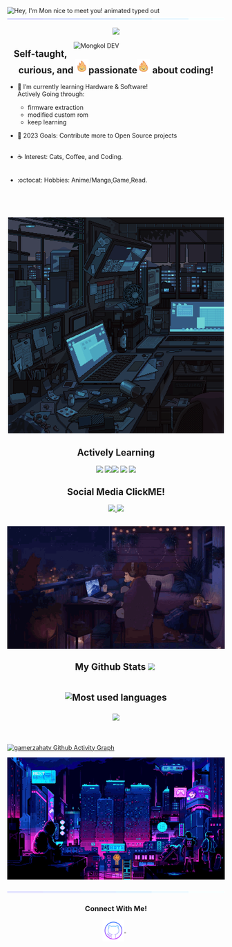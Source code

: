 <!--- nice to meet you-->
<img src="https://readme-typing-svg.demolab.com?font=Operator+Mono&size=37&duration=2800&pause=2000&color=FAFAFA&center=true&vCenter=true&width=940&height=50&lines=Hey%2C+I'm+Mon+Nice+to+meet+you!" align="middle" alt="Hey, I'm Mon nice to meet you! animated typed out">
<img  src="assests/borderseperator.gif">

<!--- Cat logo center-->
<p align="center">
    <img src="https://user-images.githubusercontent.com/74038190/226127923-0e8b7792-7b3c-462b-951b-63c96ba1a5af.gif" width="80">
</p>

<a href="https://app.daily.dev/meownani"> <img align='right' src="https://api.daily.dev/devcards/v2/heYkw687nVAQchleO8Fli.png?r=d7k" width="350" alt="Mongkol DEV" /></a>

<h2 align="center"> Self-taught, curious, and <img src="assests/flamey.gif" width="30"/>passionate<img src="assests/flamey.gif" width="30"/> about coding!</h2>

* 🌳 I’m currently learning Hardware & Software! <br> 
Actively Going through:
  - firmware extraction
  - modified custom rom
  - keep learning  <br>

* 🐾 2023 Goals: Contribute more to Open Source projects <br><br>

* ☕ Interest: Cats, Coffee, and Coding. <br><br>

* :octocat: Hobbies:  Anime/Manga,Game,Read. <br><br>

<h2></h2><br>

<p align="center"> 
  <img src="assests/comwallpaper.gif" alt="comwallpaper.gif scene" /> 
</p>

<div align="center">
  <h2> <strong> Actively Learning </strong></h2>
  <img src="https://user-images.githubusercontent.com/74038190/212257467-871d32b7-e401-42e8-a166-fcfd7baa4c6b.gif" width="80">
  <img src="https://user-images.githubusercontent.com/74038190/212257454-16e3712e-945a-4ca2-b238-408ad0bf87e6.gif" width="80"><img src="https://user-images.githubusercontent.com/74038190/212257472-08e52665-c503-4bd9-aa20-f5a4dae769b5.gif" width="80">
  <img src="https://user-images.githubusercontent.com/74038190/212257460-738ff738-247f-4445-a718-cdd0ca76e2db.gif" width="80">
  <img src="https://user-images.githubusercontent.com/74038190/212281763-e6ecd7ef-c4aa-45b6-a97c-f33f6bb592bd.gif" width="80">

  <h2> <strong> Social Media ClickME! </strong></h2>
  <a href="https://www.instagram.com/mon_throwgame.t_t/" target="_blank"> 
  <img src="https://user-images.githubusercontent.com/74038190/235294013-a33e5c43-a01c-43f6-b44d-a406d8b4ab75.gif" width="80">
  </a>

  <a href="https://www.facebook.com/profile.php?id=100009453533541" target="_blank"> 
  <img src="https://user-images.githubusercontent.com/74038190/235294008-ed8de58b-d4d0-4790-aa81-a39fdc8a1e50.gif" width="80">
  </a>
</div>

<p align="center"><br>
  <img align="center" src="assests/lofi.gif" alt="Lofi Girl drinking coffee coding" /> <br>
</p>

<div align="center">
  <h2> <strong> My Github Stats </strong> 
  <img src="https://github.com/Anmol-Baranwal/Cool-GIFs-For-GitHub/assets/74038190/2c79649a-b04c-4c78-998f-c126db48305c" width="40">&nbsp;
  <br>
  <br>

  <img src="https://github-readme-stats2-olive.vercel.app/api/top-langs/?username=gamerzahatv&langs_count=6&card_width=500&bg_color=000000&text_color=0079fa&hide_border=true&layout=compact" alt="Most used languages" /> <br>

  <img src="https://github-profile-summary-cards.vercel.app/api/cards/profile-details?username=gamerzahatv&theme=2077">

</div> <br>

[![gamerzahatv Github Activity Graph](https://github-readme-activity-graph-lemon-theta.vercel.app/graph?username=gamerzahatv&custom_title=gamerzahatv's%20GitHub%20Activity%20Graph&bg_color=000000&color=0079fa&line=2100fa&point=0079fa&area=true&hide_border=true)](https://github.com/ashutosh00710/github-readme-activity-graph)

<p align="center">
<img src="assests/loficity.gif" alt="Lofi Nightlife city scene" />
</p>

<img src="assests/borderseperator.gif">
  <h3 align="center">Connect With Me!</h3>
<p align="center">
  
  <a href="https://profile-summary-for-github.herokuapp.com/user/gamerzahatv" target="_blank">
    <img align="center" alt="github logo" height="50" width="50" src="assests/githublogo.png"/>
  </a> &nbsp;&nbsp;
  
  <!-- <a href="mailto:eparksuncafe@gmail.com" target="_blank">
    <img align="center" alt="gmail logo" height="50" width="50" src="assests/gmailogo.png" />
  </a> &nbsp;&nbsp; -->

  <!-- <a href="https://dev.to/hyuncafe" target="_blank">
    <img align="center" alt="My Dev.to link" height="50" width="50" src="assests/devtologo.png"/>
  </a> &nbsp;&nbsp; -->
  
</p> 
